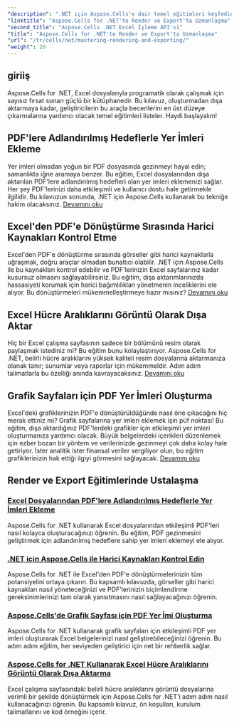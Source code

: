 ```yaml
---
"description": ".NET için Aspose.Cells'e dair temel eğitimleri keşfedin. Ayrıntılı kılavuzlarımızla işleme, dışa aktarma, kaynakları yönetme, yer imleri ekleme ve daha fazlasını öğrenin."
"linktitle": "Aspose.Cells for .NET'te Render ve Export'ta Uzmanlaşma"
"second_title": "Aspose.Cells .NET Excel İşleme API'si"
"title": "Aspose.Cells for .NET'te Render ve Export'ta Uzmanlaşma"
"url": "/tr/cells/net/mastering-rendering-and-exporting/"
"weight": 20
---
```


## giriiş

Aspose.Cells for .NET, Excel dosyalarıyla programatik olarak çalışmak için sayısız fırsat sunan güçlü bir kütüphanedir. Bu kılavuz, oluşturmadan dışa aktarmaya kadar, geliştiricilerin bu araçla becerilerini en üst düzeye çıkarmalarına yardımcı olacak temel eğitimleri listeler. Haydi başlayalım!

## PDF'lere Adlandırılmış Hedeflerle Yer İmleri Ekleme  
Yer imleri olmadan yoğun bir PDF dosyasında gezinmeyi hayal edin; samanlıkta iğne aramaya benzer. Bu eğitim, Excel dosyalarından dışa aktarılan PDF'lere adlandırılmış hedefleri olan yer imleri eklemenizi sağlar. Her şey PDF'lerinizi daha etkileşimli ve kullanıcı dostu hale getirmekle ilgilidir. Bu kılavuzun sonunda, .NET için Aspose.Cells kullanarak bu tekniğe hakim olacaksınız. [Devamını oku](./add-bookmarks-with-named-destinations/)

## Excel'den PDF'e Dönüştürme Sırasında Harici Kaynakları Kontrol Etme  
Excel'den PDF'e dönüştürme sırasında görseller gibi harici kaynaklarla uğraşmak, doğru araçlar olmadan bunaltıcı olabilir. .NET için Aspose.Cells ile bu kaynakları kontrol edebilir ve PDF'lerinizin Excel sayfalarınız kadar kusursuz olmasını sağlayabilirsiniz. Bu eğitim, dışa aktarımlarınızda hassasiyeti korumak için harici bağımlılıkları yönetmenin inceliklerini ele alıyor. Bu dönüştürmeleri mükemmelleştirmeye hazır mısınız? [Devamını oku](./control-external-resources/)

## Excel Hücre Aralıklarını Görüntü Olarak Dışa Aktar  
Hiç bir Excel çalışma sayfasının sadece bir bölümünü resim olarak paylaşmak istediniz mi? Bu eğitim bunu kolaylaştırıyor. Aspose.Cells for .NET, belirli hücre aralıklarını yüksek kaliteli resim dosyalarına aktarmanıza olanak tanır; sunumlar veya raporlar için mükemmeldir. Adım adım talimatlarla bu özelliği anında kavrayacaksınız. [Devamını oku](./export-excel-cell-ranges-as-images/)

## Grafik Sayfaları için PDF Yer İmleri Oluşturma
Excel'deki grafiklerinizin PDF'e dönüştürüldüğünde nasıl öne çıkacağını hiç merak ettiniz mi? Grafik sayfalarına yer imleri eklemek işin püf noktası! Bu eğitim, dışa aktardığınız PDF'lerdeki grafikler için etkileşimli yer imleri oluşturmanıza yardımcı olacak. Büyük belgelerdeki içerikleri düzenlemek için ezber bozan bir yöntem ve verilerinizde gezinmeyi çok daha kolay hale getiriyor. İster analitik ister finansal veriler sergiliyor olun, bu eğitim grafiklerinizin hak ettiği ilgiyi görmesini sağlayacak. [Devamını oku](./creating-pdf-bookmark-for-chart-sheet/)

## Render ve Export Eğitimlerinde Ustalaşma
### [Excel Dosyalarından PDF'lere Adlandırılmış Hedeflerle Yer İmleri Ekleme](./add-bookmarks-with-named-destinations/)
Aspose.Cells for .NET kullanarak Excel dosyalarından etkileşimli PDF'leri nasıl kolayca oluşturacağınızı öğrenin. Bu eğitim, PDF gezinmesini geliştirmek için adlandırılmış hedeflere sahip yer imleri eklemeyi ele alıyor.
### [.NET için Aspose.Cells ile Harici Kaynakları Kontrol Edin](./control-external-resources/)
Aspose.Cells for .NET ile Excel'den PDF'e dönüştürmelerinizin tüm potansiyelini ortaya çıkarın. Bu kapsamlı kılavuzda, görseller gibi harici kaynakları nasıl yöneteceğinizi ve PDF'lerinizin biçimlendirme gereksinimlerinizi tam olarak yansıtmasını nasıl sağlayacağınızı öğrenin.
### [Aspose.Cells'de Grafik Sayfası için PDF Yer İmi Oluşturma](./creating-pdf-bookmark-for-chart-sheet/)
Aspose.Cells for .NET kullanarak grafik sayfaları için etkileşimli PDF yer imleri oluşturarak Excel belgelerinizi nasıl geliştirebileceğinizi öğrenin. Bu adım adım eğitim, her seviyeden geliştirici için net bir rehberlik sağlar.
### [Aspose.Cells for .NET Kullanarak Excel Hücre Aralıklarını Görüntü Olarak Dışa Aktarma](./export-excel-cell-ranges-as-images/)
Excel çalışma sayfasındaki belirli hücre aralıklarını görüntü dosyalarına verimli bir şekilde dönüştürmek için Aspose.Cells for .NET'i adım adım nasıl kullanacağınızı öğrenin. Bu kapsamlı kılavuz, ön koşulları, kurulum talimatlarını ve kod örneğini içerir.